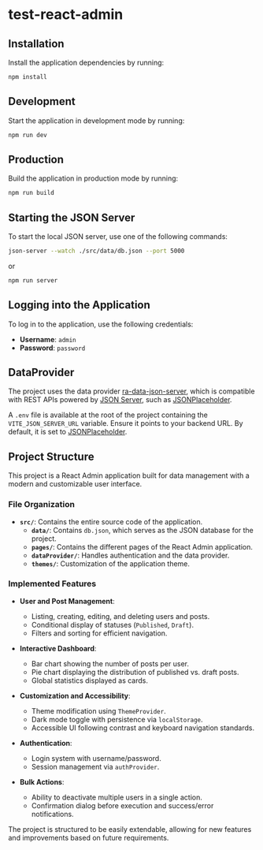# test-react-admin

## Installation

Install the application dependencies by running:

```sh
npm install
```

## Development

Start the application in development mode by running:

```sh
npm run dev
```

## Production

Build the application in production mode by running:

```sh
npm run build
```

## Starting the JSON Server

To start the local JSON server, use one of the following commands:

```sh
json-server --watch ./src/data/db.json --port 5000
```

or 

```sh
npm run server
```

## Logging into the Application

To log in to the application, use the following credentials:

- **Username**: `admin`
- **Password**: `password`

## DataProvider

The project uses the data provider [ra-data-json-server](https://github.com/marmelab/react-admin/tree/master/packages/ra-data-json-server), which is compatible with REST APIs powered by [JSON Server](https://github.com/typicode/json-server), such as [JSONPlaceholder](https://jsonplaceholder.typicode.com/).

A `.env` file is available at the root of the project containing the `VITE_JSON_SERVER_URL` variable. Ensure it points to your backend URL. By default, it is set to [JSONPlaceholder](https://jsonplaceholder.typicode.com/).

## Project Structure

This project is a React Admin application built for data management with a modern and customizable user interface.

### File Organization

- **`src/`**: Contains the entire source code of the application.
  - **`data/`**: Contains `db.json`, which serves as the JSON database for the project.
  - **`pages/`**: Contains the different pages of the React Admin application.
  - **`dataProvider/`**: Handles authentication and the data provider.
  - **`themes/`**: Customization of the application theme.

### Implemented Features

- **User and Post Management**:
  - Listing, creating, editing, and deleting users and posts.
  - Conditional display of statuses (`Published`, `Draft`).
  - Filters and sorting for efficient navigation.

- **Interactive Dashboard**:
  - Bar chart showing the number of posts per user.
  - Pie chart displaying the distribution of published vs. draft posts.
  - Global statistics displayed as cards.

- **Customization and Accessibility**:
  - Theme modification using `ThemeProvider`.
  - Dark mode toggle with persistence via `localStorage`.
  - Accessible UI following contrast and keyboard navigation standards.

- **Authentication**:
  - Login system with username/password.
  - Session management via `authProvider`.

- **Bulk Actions**:
  - Ability to deactivate multiple users in a single action.
  - Confirmation dialog before execution and success/error notifications.

The project is structured to be easily extendable, allowing for new features and improvements based on future requirements.
